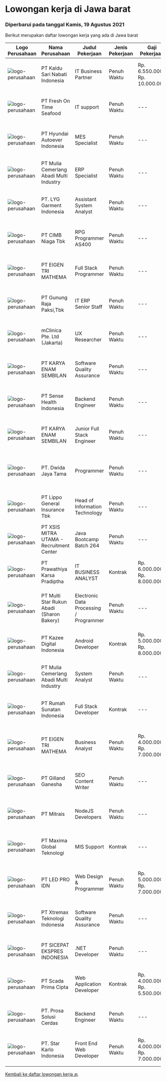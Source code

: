 
  # Lowongan kerja di Jawa barat

  ### Diperbarui pada tanggal Kamis, 19 Agustus 2021

  Berikut merupakan daftar lowongan kerja yang ada di Jawa barat

  |Logo Perusahaan | Nama Perusahaan | Judul Pekerjaan | Jenis Pekerjaan | Gaji Pekerjaan | Lokasi | Deskripsi | Tanggal diunggah | Pranala |
  | -------------- | --------------- | --------------- | --------- | --------- | -------------- | ------- | ----------- | ----------- |
  |![logo-perusahaan](https://image-service-cdn.seek.com.au/23f2d17bc5522228e566ed9d934b9913b8cbde08/ee4dce1061f3f616224767ad58cb2fc751b8d2dc)|PT Kaldu Sari Nabati Indonesia|IT Business Partner|Penuh Waktu|Rp. 6.550.000-Rp. 10.000.000|Bandung|Requirements The ability to understand key business requirements and opportunities Business Partnering / Relationship Management Sound basic IT...|Kamis, 19 Agustus 2021|https://www.jobstreet.co.id/id/job/it-business-partner-3603615?token=0~389411ca-1a80-4837-898e-656e1ab314bc&sectionRank=1&jobId=jobstreet-id-job-3603615|
|![logo-perusahaan](https://image-service-cdn.seek.com.au/d927f0f43b75300dd80385e26d9b3309926d4eb6/ee4dce1061f3f616224767ad58cb2fc751b8d2dc)|PT Fresh On Time Seafood|IT support|Penuh Waktu|---|Cileungsi|Usia 22 tahun s/d 25 tahun Min tamatan SMK jurusan komputer ( tehnik computer &amp; jaringan ) bisa Maintenance Lan,Metropolitan area network,Wan...|Rabu, 18 Agustus 2021|https://www.jobstreet.co.id/id/job/it-support-3602637?token=0~389411ca-1a80-4837-898e-656e1ab314bc&sectionRank=2&jobId=jobstreet-id-job-3602637|
|![logo-perusahaan](https://image-service-cdn.seek.com.au/6b27c1b5e1627dbb544ef316ebb60f2e612d82bc/ee4dce1061f3f616224767ad58cb2fc751b8d2dc)|PT Hyundai Autoever Indonesia|MES Specialist|Penuh Waktu|---|Bekasi|Purpose of PositionResponsible of MES (Manufacture Execution System), configure required changes on system derived from changes to the process,...|Rabu, 18 Agustus 2021|https://www.jobstreet.co.id/id/job/mes-specialist-3603054?token=0~389411ca-1a80-4837-898e-656e1ab314bc&sectionRank=3&jobId=jobstreet-id-job-3603054|
|![logo-perusahaan](https://image-service-cdn.seek.com.au/b9c65e2b9b2fe6c4e6102dd460dd4e9c0471ac00/ee4dce1061f3f616224767ad58cb2fc751b8d2dc)|PT Mulia Cemerlang Abadi Multi Industry|ERP Specialist|Penuh Waktu|---|Jawa Barat|Qualification / Requirement: At least 3 year’s working experience in ERP/Sage ERP. Involve in hands on ERP module &amp; operation process. Strong...|Rabu, 18 Agustus 2021|https://www.jobstreet.co.id/id/job/erp-specialist-3591730?token=0~389411ca-1a80-4837-898e-656e1ab314bc&sectionRank=4&jobId=jobstreet-id-job-3591730|
|![logo-perusahaan](https://us.123rf.com/450wm/pavelstasevich/pavelstasevich1811/pavelstasevich181101027/112815900-stock-vector-no-image-available-icon-flat-vector.jpg?ver=6)|PT. LYG Garment Indonesia|Assistant System Analyst|Penuh Waktu|---|Cirebon|Requirement: At least 5 year’s working experience in ERP/Sage ERP. Involve in hands on ERP module &amp; operation process. Strong analytical skills...|Selasa, 17 Agustus 2021|https://www.jobstreet.co.id/id/job/assistant-system-analyst-3602250?token=0~389411ca-1a80-4837-898e-656e1ab314bc&sectionRank=5&jobId=jobstreet-id-job-3602250|
|![logo-perusahaan](https://image-service-cdn.seek.com.au/2c6f6f12cb15b08239744ca7630b97fee07e84ce/ee4dce1061f3f616224767ad58cb2fc751b8d2dc)|PT CIMB Niaga Tbk|RPG Programmer AS400|Penuh Waktu|---|Jakarta Raya|Job Description: Create new program and modification as required by business unit Prepare system solution on root cause as preventive action Create...|Rabu, 18 Agustus 2021|https://www.jobstreet.co.id/id/job/rpg-programmer-as400-3603198?token=0~389411ca-1a80-4837-898e-656e1ab314bc&sectionRank=6&jobId=jobstreet-id-job-3603198|
|![logo-perusahaan](https://image-service-cdn.seek.com.au/4c1765f692a17f6b37cefd87e96358176aa345fc/ee4dce1061f3f616224767ad58cb2fc751b8d2dc)|PT EIGEN TRI MATHEMA|Full Stack Programmer|Penuh Waktu|---|Bandung|KUALIFIKASI: Usia maksimal 30 tahun Berpengalaman minimal 2 tahun dalam pengembangan web-based app, diutamakan management software Memiliki...|Rabu, 18 Agustus 2021|https://www.jobstreet.co.id/id/job/full-stack-programmer-3602653?token=0~389411ca-1a80-4837-898e-656e1ab314bc&sectionRank=7&jobId=jobstreet-id-job-3602653|
|![logo-perusahaan](https://us.123rf.com/450wm/pavelstasevich/pavelstasevich1811/pavelstasevich181101027/112815900-stock-vector-no-image-available-icon-flat-vector.jpg?ver=6)|PT Gunung Raja Paksi,Tbk|IT ERP Senior Staff|Penuh Waktu|---|Jawa Barat|Job Description: Facilitate the implementation and support of SAP PP &amp; PPDS module Act as a liaison between the business functions and the...|Rabu, 18 Agustus 2021|https://www.jobstreet.co.id/id/job/it-erp-senior-staff-3602930?token=0~389411ca-1a80-4837-898e-656e1ab314bc&sectionRank=8&jobId=jobstreet-id-job-3602930|
|![logo-perusahaan](https://image-service-cdn.seek.com.au/7665bb5bd589f085f653b36d2f3cbccaf93e5953/ee4dce1061f3f616224767ad58cb2fc751b8d2dc)|mClinica Pte. Ltd (Jakarta)|UX Researcher|Penuh Waktu|---|Aceh|mClinica is hiring for a UX Researcher to serve our clients in Southeast Asia and support our growth regionally and globally. We are looking for a...|Rabu, 18 Agustus 2021|https://www.jobstreet.co.id/id/job/ux-researcher-3591644?token=0~389411ca-1a80-4837-898e-656e1ab314bc&sectionRank=9&jobId=jobstreet-id-job-3591644|
|![logo-perusahaan](https://image-service-cdn.seek.com.au/0636e8881dc899854860eaec2a43bfb9014ef4c7/ee4dce1061f3f616224767ad58cb2fc751b8d2dc)|PT KARYA ENAM SEMBILAN|Software Quality Assurance|Penuh Waktu|---|Jakarta Raya|General Requirement Candidate must possess at least Diploma in Computer Science/Information Technology or equivalent. At least 1 Year(s) of working...|Rabu, 18 Agustus 2021|https://www.jobstreet.co.id/id/job/software-quality-assurance-3602629?token=0~389411ca-1a80-4837-898e-656e1ab314bc&sectionRank=10&jobId=jobstreet-id-job-3602629|
|![logo-perusahaan](https://image-service-cdn.seek.com.au/ffcff6f4c075b6e8e1e5304a906f8f47cd7259c6/ee4dce1061f3f616224767ad58cb2fc751b8d2dc)|PT Sense Health Indonesia|Backend Engineer|Penuh Waktu|---|Bandung|We are looking for a great Backend Engineer to help take our product to the next level. You get to be part of a passionate international team and...|Rabu, 18 Agustus 2021|https://www.jobstreet.co.id/id/job/backend-engineer-3603057?token=0~389411ca-1a80-4837-898e-656e1ab314bc&sectionRank=11&jobId=jobstreet-id-job-3603057|
|![logo-perusahaan](https://image-service-cdn.seek.com.au/0636e8881dc899854860eaec2a43bfb9014ef4c7/ee4dce1061f3f616224767ad58cb2fc751b8d2dc)|PT KARYA ENAM SEMBILAN|Junior Full Stack Engineer|Penuh Waktu|---|Jakarta Raya|General Requirement Candidate must possess at least Diploma in Computer Science/Information Technology or equivalent. At least 1 Year(s) of working...|Rabu, 18 Agustus 2021|https://www.jobstreet.co.id/id/job/junior-full-stack-engineer-3602666?token=0~389411ca-1a80-4837-898e-656e1ab314bc&sectionRank=12&jobId=jobstreet-id-job-3602666|
|![logo-perusahaan](https://image-service-cdn.seek.com.au/3b249129cbba29bd9f3d394682232c03bd705008/ee4dce1061f3f616224767ad58cb2fc751b8d2dc)|PT. Dwida Jaya Tama|Programmer|Penuh Waktu|---|Bogor|Tugas &amp; Tanggung Jawab: Merancang dan membuat aplikasi desktop dan web Melakukan pengembangan aplikasi secara internal untuk kebutuhan perusahaan...|Senin, 16 Agustus 2021|https://www.jobstreet.co.id/id/job/programmer-3601520?token=0~389411ca-1a80-4837-898e-656e1ab314bc&sectionRank=13&jobId=jobstreet-id-job-3601520|
|![logo-perusahaan](https://image-service-cdn.seek.com.au/c328ab6841348541901fb1f5f985d49e130c628c/ee4dce1061f3f616224767ad58cb2fc751b8d2dc)|PT Lippo General Insurance Tbk|Head of Information Technology|Penuh Waktu|---|Jakarta Raya|Requirement Bachelor degree in Information Technology, or related discipline from reputable University Minimal 4 years experience in IT as supervisor...|Rabu, 18 Agustus 2021|https://www.jobstreet.co.id/id/job/head-of-information-technology-3603018?token=0~389411ca-1a80-4837-898e-656e1ab314bc&sectionRank=14&jobId=jobstreet-id-job-3603018|
|![logo-perusahaan](https://image-service-cdn.seek.com.au/fa12dd378bd230f83b9ccd636b4121ebbb347455/ee4dce1061f3f616224767ad58cb2fc751b8d2dc)|PT XSIS MITRA UTAMA - Recruitment Center|Java Bootcamp Batch 264|Penuh Waktu|---|Jakarta Raya|If you have intense intellectual curiosity, self-motivated and proactive, you’ll enjoy working every day on our Engineering team. Submit your resume...|Rabu, 18 Agustus 2021|https://www.jobstreet.co.id/id/job/java-bootcamp-batch-264-3603063?token=0~389411ca-1a80-4837-898e-656e1ab314bc&sectionRank=15&jobId=jobstreet-id-job-3603063|
|![logo-perusahaan](https://image-service-cdn.seek.com.au/25f275779d2d36a25f086ac9b1c5b5be868683f6/ee4dce1061f3f616224767ad58cb2fc751b8d2dc)|PT Prawathiya Karsa Pradiptha|IT BUSINESS ANALYST|Kontrak|Rp. 6.000.000-Rp. 8.000.000|Bekasi|Requirements : Exellent communication skills At least 1 year of working experience as IT business analyst Having good analytical skill and problem...|Senin, 16 Agustus 2021|https://www.jobstreet.co.id/id/job/it-business-analyst-3601531?token=0~389411ca-1a80-4837-898e-656e1ab314bc&sectionRank=16&jobId=jobstreet-id-job-3601531|
|![logo-perusahaan](https://image-service-cdn.seek.com.au/f5edfe0a3f275e7ec06988354d3b6e6c3e4b01e8/ee4dce1061f3f616224767ad58cb2fc751b8d2dc)|PT Multi Star Rukun Abadi (Sharon Bakery)|Electronic Data Processing / Programmer|Penuh Waktu|---|Bandung|Requirements: S1 Teknik Informatika / Teknik Komputer Experienced in MVP/MVVM  Experienced Develop Android Application with java Knowledge about...|Rabu, 18 Agustus 2021|https://www.jobstreet.co.id/id/job/electronic-data-processing-programmer-3595964?token=0~389411ca-1a80-4837-898e-656e1ab314bc&sectionRank=17&jobId=jobstreet-id-job-3595964|
|![logo-perusahaan](https://image-service-cdn.seek.com.au/2f73f015009719a2a165513ea13522700ae23008/ee4dce1061f3f616224767ad58cb2fc751b8d2dc)|PT Kazee Digital Indonesia|Android Developer|Kontrak|Rp. 5.000.000-Rp. 8.000.000|Bandung|Kandidat harus memiliki setidaknya Gelar Sarjana di Teknik (Komputer/Telekomunikasi), Ilmu Komputer/Teknologi Informasi atau setara Setidaknya...|Rabu, 18 Agustus 2021|https://www.jobstreet.co.id/id/job/android-developer-3591483?token=0~389411ca-1a80-4837-898e-656e1ab314bc&sectionRank=18&jobId=jobstreet-id-job-3591483|
|![logo-perusahaan](https://image-service-cdn.seek.com.au/b9c65e2b9b2fe6c4e6102dd460dd4e9c0471ac00/ee4dce1061f3f616224767ad58cb2fc751b8d2dc)|PT Mulia Cemerlang Abadi Multi Industry|System Analyst|Penuh Waktu|---|Jawa Barat|Qualification / Requirement: At least 5 year’s working experience in ERP/Sage ERP. Involve in hands on ERP module &amp; operation process. Strong...|Senin, 16 Agustus 2021|https://www.jobstreet.co.id/id/job/system-analyst-3601286?token=0~389411ca-1a80-4837-898e-656e1ab314bc&sectionRank=19&jobId=jobstreet-id-job-3601286|
|![logo-perusahaan](https://image-service-cdn.seek.com.au/1c68823003f719e20d23da8cfb2fe9f5817caa27/ee4dce1061f3f616224767ad58cb2fc751b8d2dc)|PT Rumah Sunatan Indonesia|Full Stack Developer|Kontrak|---|Depok|Kualifikasi Khusus :• Menguasai Bahasa Pemrograman web PHP, • Menguasai Framework PHP Codeigniter 3 &amp; 4• Menguasai HTML, CSS, Javascript•...|Selasa, 17 Agustus 2021|https://www.jobstreet.co.id/id/job/full-stack-developer-3602391?token=0~389411ca-1a80-4837-898e-656e1ab314bc&sectionRank=20&jobId=jobstreet-id-job-3602391|
|![logo-perusahaan](https://image-service-cdn.seek.com.au/4c1765f692a17f6b37cefd87e96358176aa345fc/ee4dce1061f3f616224767ad58cb2fc751b8d2dc)|PT EIGEN TRI MATHEMA|Business Analyst|Penuh Waktu|Rp. 4.000.000-Rp. 7.000.000|Jawa Barat|Bersedia melakukan perjalanan ke luar kota Memiliki kemampuan berkomunikasi yang baik Memiliki background IT Memiliki kemampuan analisis sistem secara...|Senin, 16 Agustus 2021|https://www.jobstreet.co.id/id/job/business-analyst-3601474?token=0~389411ca-1a80-4837-898e-656e1ab314bc&sectionRank=21&jobId=jobstreet-id-job-3601474|
|![logo-perusahaan](https://image-service-cdn.seek.com.au/280758ac48fcd3d26cc979560823613cf245d12f/ee4dce1061f3f616224767ad58cb2fc751b8d2dc)|PT Gilland Ganesha|SEO Content Writer|Penuh Waktu|---|Bogor|Deskripsi Pekerjaan :1.         Menganalisa keyword (Volume, Competitor, Featured SERP) yang ditargetkan untuk kebutuhan pembuatan...|Minggu, 15 Agustus 2021|https://www.jobstreet.co.id/id/job/seo-content-writer-3601050?token=0~389411ca-1a80-4837-898e-656e1ab314bc&sectionRank=22&jobId=jobstreet-id-job-3601050|
|![logo-perusahaan](https://image-service-cdn.seek.com.au/969b0c47f133a1e0155056a5d964c63953dd6304/ee4dce1061f3f616224767ad58cb2fc751b8d2dc)|PT Mitrais|NodeJS Developers|Penuh Waktu|---|Bali|Build your Career with Mitrais! We're urgently looking for experienced NodeJS Developers to be part of our team for an immediate start.Our client is a...|Senin, 16 Agustus 2021|https://www.jobstreet.co.id/id/job/nodejs-developers-3601182?token=0~389411ca-1a80-4837-898e-656e1ab314bc&sectionRank=23&jobId=jobstreet-id-job-3601182|
|![logo-perusahaan](https://image-service-cdn.seek.com.au/8d046a8ad2dd67b6937ccb7d6ad2eded0fcd4df6/ee4dce1061f3f616224767ad58cb2fc751b8d2dc)|PT Maxima Global Teknologi|MIS Support|Kontrak|---|Bandung|Kandidat harus memiliki setidaknya Gelar Sarjana di Ilmu Komputer/Teknologi Informasi atau setara. Setidaknya memiliki 1 tahun pengalaman dalam bidang...|Senin, 16 Agustus 2021|https://www.jobstreet.co.id/id/job/mis-support-3601147?token=0~389411ca-1a80-4837-898e-656e1ab314bc&sectionRank=24&jobId=jobstreet-id-job-3601147|
|![logo-perusahaan](https://image-service-cdn.seek.com.au/3d44388b3a5aaaf5df9b417dfc3b23d5b37c1e2a/ee4dce1061f3f616224767ad58cb2fc751b8d2dc)|PT LED PRO IDN|Web Design & Programmer|Penuh Waktu|Rp. 5.000.000-Rp. 7.000.000|Bogor|URGENTLY NEEDEDResponsibilities Develop and maintain websites as well as software applications Develop content criteria and direct updates Ensure...|Senin, 16 Agustus 2021|https://www.jobstreet.co.id/id/job/web-design-programmer-3601492?token=0~389411ca-1a80-4837-898e-656e1ab314bc&sectionRank=25&jobId=jobstreet-id-job-3601492|
|![logo-perusahaan](https://image-service-cdn.seek.com.au/ce74a79d8ea261e54cdae65dc8035221535675cf/ee4dce1061f3f616224767ad58cb2fc751b8d2dc)|PT Xtremax Teknologi Indonesia|Software Quality Assurance|Penuh Waktu|---|Bandung|As a Quality Assurance professional, you are tasked with the mission of validating the work that was done by your team. You are responsible for...|Minggu, 15 Agustus 2021|https://www.jobstreet.co.id/id/job/software-quality-assurance-3594917?token=0~389411ca-1a80-4837-898e-656e1ab314bc&sectionRank=26&jobId=jobstreet-id-job-3594917|
|![logo-perusahaan](https://image-service-cdn.seek.com.au/374d4ada14a561836b23bd3aba954a78b742d951/ee4dce1061f3f616224767ad58cb2fc751b8d2dc)|PT SICEPAT EKSPRES INDONESIA|.NET Developer|Penuh Waktu|---|Bandung|Job Descriptions: Responsible for developing all parts of the service system Participate in all phases of the development cycle, focusing on coding,...|Rabu, 18 Agustus 2021|https://www.jobstreet.co.id/id/job/net-developer-3596121?token=0~389411ca-1a80-4837-898e-656e1ab314bc&sectionRank=27&jobId=jobstreet-id-job-3596121|
|![logo-perusahaan](https://image-service-cdn.seek.com.au/1a7223135945ac6eb038ab9393b4ab30d0d24410/ee4dce1061f3f616224767ad58cb2fc751b8d2dc)|PT Scada Prima Cipta|Web Application Developer|Kontrak|Rp. 4.000.000-Rp. 5.500.000|Bandung|Responsibilities :To Develop Web Based Application using Microsoft .NET technologies, Java Script, Html5, Web APIResponsible for providing development...|Rabu, 18 Agustus 2021|https://www.jobstreet.co.id/id/job/web-application-developer-3596614?token=0~389411ca-1a80-4837-898e-656e1ab314bc&sectionRank=28&jobId=jobstreet-id-job-3596614|
|![logo-perusahaan](https://image-service-cdn.seek.com.au/386cb77f9039a5aa37dc6aeaac87e2b5330c5b06/ee4dce1061f3f616224767ad58cb2fc751b8d2dc)|PT. Prosa Solusi Cerdas|Backend Engineer|Penuh Waktu|---|Bandung|Backend Engineer Full time remoteJob Description:We are looking for a Backend Developer to produce scalable AI solutions. You'll be working with other...|Selasa, 17 Agustus 2021|https://www.jobstreet.co.id/id/job/backend-engineer-3591340?token=0~389411ca-1a80-4837-898e-656e1ab314bc&sectionRank=29&jobId=jobstreet-id-job-3591340|
|![logo-perusahaan](https://image-service-cdn.seek.com.au/f1bc1ec47ba290cfc5a866903c6f31f548e9c641/ee4dce1061f3f616224767ad58cb2fc751b8d2dc)|PT. Star Karlo Indonesia|Front End Web Developer|Penuh Waktu|Rp. 4.000.000-Rp. 7.000.000|Bandung|We are looking for programmers with a keen eye for design for the position of Front End Web Developer. Front End Developers are responsible for...|Selasa, 17 Agustus 2021|https://www.jobstreet.co.id/id/job/front-end-web-developer-3590752?token=0~389411ca-1a80-4837-898e-656e1ab314bc&sectionRank=30&jobId=jobstreet-id-job-3590752|


  [Kembali ke daftar lowongan kerja 🔙](../README.md#daftar-lowongan-kerja)
  